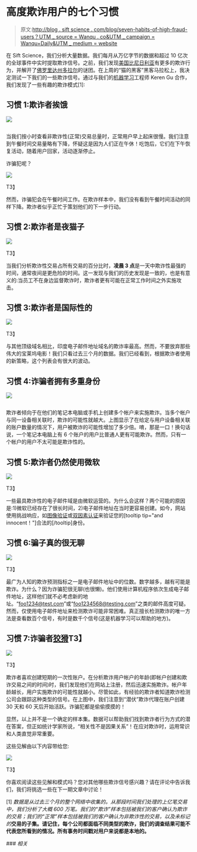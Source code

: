 # 高度欺诈用户的七个习惯

> 原文:[http://blog . sift science . com/blog/seven-habits-of-high-fraud-users？UTM _ source = Wanqu . co&UTM _ campaign = Wanqu+Daily&UTM _ medium = website](http://blog.siftscience.com/blog/seven-habits-of-highly-fraudulent-users?utm_source=wanqu.co&utm_campaign=Wanqu+Daily&utm_medium=website)

在 Sift Science，我们分析大量数据。我们每月从万亿字节的数据和超过 10 亿次的全球事件中实时提取欺诈信号。之前，我们发现[美国比尼日利亚](/global-e-commerce-fraud)有更多的欺诈行为，并解开了[佛罗里达州多拉尔](/behind-the-signal-doral-fl)的谜团。在上周的“猫的黑客”黑客马拉松上，我决定测试一下我们的一些欺诈信号。通过与我们的[机器学习](http://siftsciblog.wpengine.com/what-is-machine-learning-intro/)工程师 Keren Gu 合作，我们发现了一些有趣的欺诈模式[1]:

## **习惯 1:欺诈者挨饿**

![](../Images/d0df83f4cd372a8c3c063606c5990f51.png)

<noscript><img decoding="async" class="aligncenter size-full wp-image-2781" src="../Images/d0df83f4cd372a8c3c063606c5990f51.png" alt="" srcset="https://blog.sift.com/wp-content/uploads/2014/07/Normal-Transactions-1.png 816w, https://blog.sift.com/wp-content/uploads/2014/07/Normal-Transactions-1-300x204.png 300w, https://blog.sift.com/wp-content/uploads/2014/07/Normal-Transactions-1-768x522.png 768w" sizes="(max-width: 816px) 100vw, 816px" data-eio="l" data-original-src="https://blog.siftscience.com/wp-content/uploads/2014/07/Normal-Transactions-1.png"/></noscript>

当我们按小时查看非欺诈性(正常)交易总量时，正常用户早上起床很慢。我们注意到午餐时间交易量略有下降，怀疑这是因为人们正在午休！吃饱后，它们在下午恢复活动，随着用户回家，活动逐渐停止。

诈骗犯呢？

![](../Images/20f41f2ea82e89b8bf615e7ef780705f.png)

<noscript><img decoding="async" class="aligncenter size-full wp-image-2782" src="../Images/20f41f2ea82e89b8bf615e7ef780705f.png" alt="" srcset="https://blog.sift.com/wp-content/uploads/2014/07/Fraudulent-Transactions-1.png 805w, https://blog.sift.com/wp-content/uploads/2014/07/Fraudulent-Transactions-1-300x205.png 300w, https://blog.sift.com/wp-content/uploads/2014/07/Fraudulent-Transactions-1-768x525.png 768w" sizes="(max-width: 805px) 100vw, 805px" data-eio="l" data-original-src="https://blog.siftscience.com/wp-content/uploads/2014/07/Fraudulent-Transactions-1.png"/>T3】</noscript>

然而，诈骗犯会在午餐时间工作。在欺诈样本中，我们没有看到午餐时间活动的同样下降。欺诈者似乎正忙于策划他们的下一步行动。

## **习惯 2:欺诈者是夜猫子**

![](../Images/d2b0fe71218abd7904f692cf5401932d.png)

<noscript><img decoding="async" class="aligncenter size-full wp-image-2783" src="../Images/d2b0fe71218abd7904f692cf5401932d.png" alt="" srcset="https://blog.sift.com/wp-content/uploads/2014/07/night-owls.png 893w, https://blog.sift.com/wp-content/uploads/2014/07/night-owls-300x215.png 300w, https://blog.sift.com/wp-content/uploads/2014/07/night-owls-768x550.png 768w" sizes="(max-width: 893px) 100vw, 893px" data-eio="l" data-original-src="https://blog.siftscience.com/wp-content/uploads/2014/07/night-owls.png"/>T3】</noscript>

当我们分析欺诈性交易占所有交易的百分比时，**凌晨 3 点**是一天中欺诈性最强的时间，通常夜间是更危险的时间。这一发现与我们的历史发现是一致的，也是有意义的:当员工不在身边监督欺诈时，欺诈者更有可能在正常工作时间之外实施攻击。

## **习惯 3:欺诈者是国际性的**

![](../Images/15e6d676dcf099272ef7a89939ef44bc.png)

<noscript><img decoding="async" class="aligncenter size-full wp-image-2785" src="../Images/15e6d676dcf099272ef7a89939ef44bc.png" alt="" srcset="https://blog.sift.com/wp-content/uploads/2014/07/international.png 841w, https://blog.sift.com/wp-content/uploads/2014/07/international-300x205.png 300w, https://blog.sift.com/wp-content/uploads/2014/07/international-768x525.png 768w" sizes="(max-width: 841px) 100vw, 841px" data-eio="l" data-original-src="https://blog.siftscience.com/wp-content/uploads/2014/07/international.png"/>T3】</noscript>

与其他顶级域名相比，印度电子邮件地址域名的欺诈率最高。然而，不要放弃那些伟大的宝莱坞电影！我们只看过去三个月的数据。我们已经看到，根据欺诈者使用的新策略，这个列表会有很大的波动。

## **习惯 4:诈骗者拥有多重身份**

![](../Images/31ebd31babd2218ea491d7a42b6fe69d.png)

<noscript><img decoding="async" class="aligncenter size-full wp-image-2786" src="../Images/31ebd31babd2218ea491d7a42b6fe69d.png" alt="" srcset="https://blog.sift.com/wp-content/uploads/2014/07/multipleidentities-1.png 824w, https://blog.sift.com/wp-content/uploads/2014/07/multipleidentities-1-300x213.png 300w, https://blog.sift.com/wp-content/uploads/2014/07/multipleidentities-1-768x544.png 768w" sizes="(max-width: 824px) 100vw, 824px" data-eio="l" data-original-src="https://blog.siftscience.com/wp-content/uploads/2014/07/multipleidentities-1.png"/></noscript>

欺诈者倾向于在他们的笔记本电脑或手机上创建多个帐户来实施欺诈。当多个帐户与同一设备相关联时，欺诈的可能性就越大。上图显示了在给定与用户设备相关联的账户数量的情况下，用户被欺诈的可能性增加了多少倍。唷，那是一口！换句话说，一个笔记本电脑上有 6 个账户的用户比普通人更有可能欺诈。然而，只有一个帐户的用户不太可能是欺诈性的。

## **习惯 5:欺诈者仍然使用微软**

![](../Images/448245d189a8407514a5e80d8499e086.png)

<noscript><img decoding="async" class="aligncenter size-full wp-image-2787" src="../Images/448245d189a8407514a5e80d8499e086.png" alt="" srcset="https://blog.sift.com/wp-content/uploads/2014/07/outlook-1.png 784w, https://blog.sift.com/wp-content/uploads/2014/07/outlook-1-300x217.png 300w, https://blog.sift.com/wp-content/uploads/2014/07/outlook-1-768x555.png 768w" sizes="(max-width: 784px) 100vw, 784px" data-eio="l" data-original-src="https://blog.siftscience.com/wp-content/uploads/2014/07/outlook-1.png"/>T3】</noscript>

一些最具欺诈性的电子邮件域是由微软运营的。为什么会这样？两个可能的原因是:1)微软已经存在了很长时间，2)电子邮件地址在当时更容易创建。如今，网站使用挑战响应，如[图像验证](http://en.wikipedia.org/wiki/CAPTCHA)或[双因素认证](http://en.wikipedia.org/wiki/Multi-factor_authentication)来验证您的[tooltip tip="and innocent！"]合法的[/tooltip]身份。

## **习惯 6:骗子真的很无聊**

![](../Images/1540528ebdefe95a8bc8e8b0a0af4c9b.png)

<noscript><img decoding="async" class="aligncenter size-full wp-image-2788" src="../Images/1540528ebdefe95a8bc8e8b0a0af4c9b.png" alt="" srcset="https://blog.sift.com/wp-content/uploads/2014/07/boring.png 794w, https://blog.sift.com/wp-content/uploads/2014/07/boring-300x208.png 300w, https://blog.sift.com/wp-content/uploads/2014/07/boring-768x532.png 768w" sizes="(max-width: 794px) 100vw, 794px" data-eio="l" data-original-src="https://blog.siftscience.com/wp-content/uploads/2014/07/boring.png"/>T3】</noscript>

最广为人知的欺诈预测指标之一是电子邮件地址中的位数。数字越多，越有可能是欺诈。为什么？因为诈骗犯很无聊(也很懒)。他们使用计算机程序依次生成电子邮件地址，这样他们就不必考虑新的地址。“foo1234@test.com”或“foo1234568@testing.com”之类的邮件高度可疑。然而，仅使用电子邮件地址来检测欺诈可能非常困难。真正擅长检测欺诈的唯一方法是查看数百个信号，有时是数千个信号(这是机器学习可以帮助的地方)。

## **习惯 7:诈骗者[狡猾](http://www.wired.com/2014/07/how-hackers-hid-a-money-mining-botnet-in-amazons-cloud/)T3】**

![](../Images/43edde2aece4ea34bcbc74f43b1dc3c6.png)

<noscript><img decoding="async" class="aligncenter size-full wp-image-2789" src="../Images/43edde2aece4ea34bcbc74f43b1dc3c6.png" alt="" srcset="https://blog.sift.com/wp-content/uploads/2014/07/sneaky.png 786w, https://blog.sift.com/wp-content/uploads/2014/07/sneaky-300x215.png 300w, https://blog.sift.com/wp-content/uploads/2014/07/sneaky-768x550.png 768w" sizes="(max-width: 786px) 100vw, 786px" data-eio="l" data-original-src="https://blog.siftscience.com/wp-content/uploads/2014/07/sneaky.png"/>T3】</noscript>

欺诈者喜欢创建短期的一次性账户。在分析欺诈用户帐户的年龄(即帐户创建和欺诈交易之间的时间)时，我们发现他们在网站上注册，然后迅速实施欺诈。帐户年龄越长，用户实施欺诈的可能性就越小。尽管如此，有经验的欺诈者知道欺诈检测公司会跟踪这种类型的信号。在上图中，我们注意到“潜伏”欺诈代理在账户创建 30 天和 60 天后开始活跃。诈骗犯都是偷偷摸摸的！

显然，以上并不是一个确定的样本集。数据可以帮助我们找到欺诈者行为方式的潜在答案，但正如统计学家所说，“相关性不是因果关系”！在应对欺诈时，运用常识和人类直觉非常重要。

这些见解由以下内容带给您:

![](../Images/96d5395507cac236ff00823396785f94.png)

<noscript><img decoding="async" class="aligncenter size-full wp-image-2790" src="../Images/96d5395507cac236ff00823396785f94.png" alt="" srcset="https://blog.sift.com/wp-content/uploads/2014/07/CatsnHacksHackathon.png 740w, https://blog.sift.com/wp-content/uploads/2014/07/CatsnHacksHackathon-300x279.png 300w" sizes="(max-width: 740px) 100vw, 740px" data-eio="l" data-original-src="https://blog.siftscience.com/wp-content/uploads/2014/07/CatsnHacksHackathon.png"/>T3】</noscript>

你喜欢阅读这些见解和模式吗？您对其他哪些欺诈信号感兴趣？请在评论中告诉我们，我们将挑选一些在下一期文章中讨论！

[1] *数据是从过去三个月的整个网络中收集的。从那段时间我们处理的上亿笔交易中，我们分析了大概 600 万笔。我们的“欺诈”样本包括被我们的客户确认为欺诈的交易；我们的“正常”样本包括被我们的客户确认为非欺诈性的交易，以及未标记的*[](https://support.siftscience.com/hc/en-us/articles/201845163-What-are-labels-)**交易的子集。请记住，每个公司都面临不同类型的欺诈，我们的调查结果可能不代表您所看到的情况。所有事务时间戳对用户来说都是本地的。**

 *### *相关**